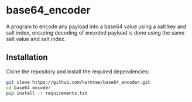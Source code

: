 # base64_encoder
A program to encode any payload into a base64 value using a salt key and salt index, ensuring decoding of encoded payload is done using the same salt value and salt index.

## Installation

Clone the repository and install the required dependencies:

```bash
git clone https://github.com/harmtee/base64_encoder.git
cd base64_encoder
pip install -r requirements.txt